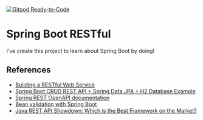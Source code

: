 [![Gitpod Ready-to-Code](https://img.shields.io/badge/Gitpod-Ready--to--Code-blue?logo=gitpod)](https://gitpod.io/#https://github.com/edysegura/springboot-restful) 

# Spring Boot RESTful

I've create this project to learn about Spring Boot by doing!

## References

- [Building a RESTful Web Service](https://spring.io/guides/gs/rest-service/)
- [Spring Boot CRUD REST API + Spring Data JPA + H2 Database Example](https://www.javaguides.net/2019/08/spring-boot-crud-rest-api-spring-data-jpa-h2-database-example.html)
- [Spring REST OpenAPI documentation](https://www.baeldung.com/spring-rest-openapi-documentation)
- [Bean validation with Spring Boot](https://reflectoring.io/bean-validation-with-spring-boot/)
- [Java REST API Showdown: Which is the Best Framework on the Market?](https://app.getpocket.com/read/2847693089)
